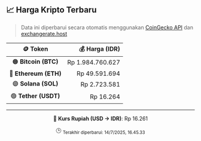 

<!-- HARGA_KRIPTO -->
## 📈 Harga Kripto Terbaru

> Data ini diperbarui secara otomatis menggunakan [CoinGecko API](https://www.coingecko.com/) dan [exchangerate.host](https://exchangerate.host/)

<div align="center">

| 🪙 Token | 💰 Harga (IDR) |
|:------:|---------------:|
| 🟠 **Bitcoin (BTC)**   | Rp 1.984.760.627 |
| 🔵 **Ethereum (ETH)**  | Rp 49.591.694 |
| 🟣 **Solana (SOL)**    | Rp 2.723.581 |
| 🟢 **Tether (USDT)**   | Rp 16.264 |

---

💱 **Kurs Rupiah (USD → IDR)**: Rp 16.261

🕒 <sub>Terakhir diperbarui: 14/7/2025, 16.45.33</sub>

</div>
<!-- /HARGA_KRIPTO -->
